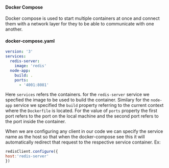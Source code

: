 #### Docker Compose
Docker compose is used to start multiple containers at once and connect them with a network layer for they to be able to communicate with one another.
#### docker-compose.yaml
```yaml
version: '3'
services:
  redis-server:
    image: 'redis'
  node-app:
    build: .
    ports:
      - '4001:8081'
```

Here `services` refers the containers. for the `redis-server` service we specfied the image to be used to build the container. Similary for the `node-app` service we specified the `build` property referring to the current context where the `Dockerfile` is located. For the value of `ports` property the first port refers to the port on the local machine and the second port refers to the port inside the container. 

When we are configuring any client in our code we can specify the service name as the host so that when the docker-compose see this it will automatically redirect that request to the respective service container. Ex:
```js
redisClient.configure({
host:'redis-server'
})
```
